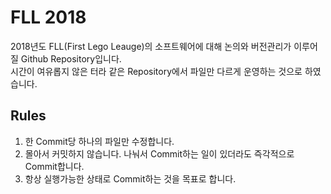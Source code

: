 # FLL 2018
2018년도 FLL(First Lego Leauge)의 소프트웨어에 대해 논의와 버전관리가 이루어질 Github Repository입니다.  
시간이 여유롭지 않은 터라 같은 Repository에서 파일만 다르게 운영하는 것으로 하였습니다.

## Rules
1. 한 Commit당 하나의 파일만 수정합니다.
2. 몰아서 커밋하지 않습니다. 나눠서 Commit하는 일이 있더라도 즉각적으로 Commit합니다.
3. 항상 실행가능한 상태로 Commit하는 것을 목표로 합니다.
